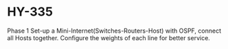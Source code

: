 # HY-335
Phase 1
Set-up a Mini-Internet(Switches-Routers-Host) with OSPF, connect all Hosts together. Configure the weights of each line for better service. 

